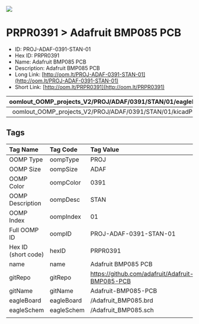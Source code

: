 


  
![][im]
# PRPR0391 > Adafruit BMP085 PCB

- ID: PROJ-ADAF-0391-STAN-01
- Hex ID: PRPR0391
- Name: Adafruit BMP085 PCB
- Description: Adafruit BMP085 PCB
- Long Link: [http://oom.lt/PROJ-ADAF-0391-STAN-01](http://oom.lt/PROJ-ADAF-0391-STAN-01)
- Short Link: [http://oom.lt/PRPR0391](http://oom.lt/PRPR0391)
  

|oomlout_OOMP_projects_V2/PROJ/ADAF/0391/STAN/01/eagleImage.png|oomlout_OOMP_projects_V2/PROJ/ADAF/0391/STAN/01/eagleSchemImage.png|oomlout_OOMP_projects_V2/PROJ/ADAF/0391/STAN/01/kicadPcb3dFront.png|oomlout_OOMP_projects_V2/PROJ/ADAF/0391/STAN/01/kicadPcb3dBack.png|
| :---: | :---: | :---: | :---: |
|oomlout_OOMP_projects_V2/PROJ/ADAF/0391/STAN/01/kicadPcb3d.png||||

## Tags
  

|Tag Name|Tag Code|Tag Value|
| :--- | :--- | :--- |
|OOMP Type|oompType|PROJ|
|OOMP Size|oompSize|ADAF|
|OOMP Color|oompColor|0391|
|OOMP Description|oompDesc|STAN|
|OOMP Index|oompIndex|01|
|Full OOMP ID|oompID|PROJ-ADAF-0391-STAN-01|
|Hex ID (short code)|hexID|PRPR0391|
|name|name|Adafruit BMP085 PCB|
|gitRepo|gitRepo|https://github.com/adafruit/Adafruit-BMP085-PCB|
|gitName|gitName|Adafruit-BMP085-PCB|
|eagleBoard|eagleBoard|/Adafruit_BMP085.brd|
|eagleSchem|eagleSchem|/Adafruit_BMP085.sch|
||||



[im]: PROJ/ADAF/0391/STAN/01/kicadPcb3d_450.png
